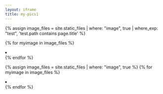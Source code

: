 ```yaml
---
layout: iframe
title: my-pics1
---
```

{% assign image_files = site.static_files | where: "image", true | where_exp: "test", 'test.path contains page.title' %}

{% for myimage in image_files %}
    <li data-src="{{ myimage.path }}"></li>
{% endfor %}


 {% assign image_files = site.static_files | where: "image", true %}
 {% for myimage in image_files %}
   <li data-src="{{ myimage.path }}"></li>
 {% endfor %}
